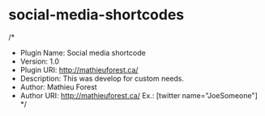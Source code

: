 social-media-shortcodes
=======================
/*
 * Plugin Name: Social media shortcode
 * Version: 1.0
 * Plugin URI: http://mathieuforest.ca/
 * Description: This was develop for custom needs.
 * Author: Mathieu Forest
 * Author URI: http://mathieuforest.ca/
Ex.: [twitter name="JoeSomeone"]
 */
